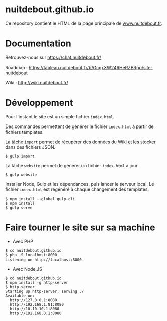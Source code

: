 # nuitdebout.github.io

Ce repository contient le HTML de la page principale de www.nuitdebout.fr.

# Documentation

Retrouvez-nous sur https://chat.nuitdebout.fr/

Roadmap : https://tableau.nuitdebout.fr/b/GcgxXW246HeRZBRpo/site-nuitdebout

Wiki : http://wiki.nuitdebout.fr/

# Développement

Pour l'instant le site est un simple fichier `index.html`.

Des commandes permettent de générer le fichier `index.html` à partir de fichiers templates.

La tâche `import` permet de récupérer des données du Wiki et les stocker dans des fichiers JSON.

```
$ gulp import
```

La tâche `website` permet de générer un fichier `index.html` à jour.

```
$ gulp website
```

Installer Node, Gulp et les dépendances, puis lancer le serveur local.
Le fichier `index.html` est régénéré à chaque changement des templates.

```
$ npm install --global gulp-cli
$ npm install
$ gulp serve
```

# Faire tourner le site sur sa machine

- Avec PHP

```
$ cd nuitdebout.github.io
$ php -S localhost:8000
Listening on http://localhost:8000
```

- Avec Node.JS

```
$ cd nuitdebout.github.io
$ npm install -g http-server
$ http-server
Starting up http-server, serving ./
Available on:
  http://127.0.0.1:8080
  http://192.168.1.81:8080
  http://10.10.10.1:8080
  http://192.168.0.1:8080
```

